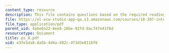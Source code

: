 ```yaml
---
content_type: resource
description: This file contains questions based on the required readings for the course.
file: https://ol-ocw-studio-app-qa.s3.amazonaws.com/courses/18-307-integral-equations-spring-2006/e3fe1da8da5b4d4a492c4f3d3e8116f6_ps_8.pdf
file_type: application/pdf
parent_uid: 4abe0a22-8ee8-28be-92fd-8ac747e43f8d
resourcetype: Document
title: ps_8.pdf
uid: e3fe1da8-da5b-4d4a-492c-4f3d3e8116f6
---
```

